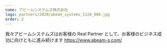 ```yaml
---
name: アビームシステムズ株式会社
logo: partners/2020/abeam_systems_1120_800.jpg
order: 2
---
```


我々アビームシステムズはお客様の Real Partner として、お客様のビジネス成功に向けともに進み続けます
https://www.abeam-s.com/
